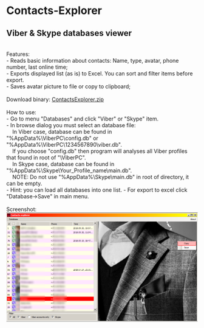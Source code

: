 # Contacts-Explorer
<h2>Viber &amp; Skype databases viewer</h2>
<br />
Features:
<br />
 - Reads basic information about contacts: Name, type, avatar, phone number, last online time;
<br />
 - Exports displayed list (as is) to Excel. You can sort and filter items before export.
<br />
 - Saves avatar picture to file or copy to clipboard;
<br />
<br />
Download binary: <a href="https://github.com/kosilko/Contacts-Explorer/raw/master/download/ContactsExplorer.zip">ContactsExplorer.zip</a>
<br />
<br />
How to use: 
<br />
 - Go to menu "Databases" and click "Viber" or "Skype" item.
<br />
 - In browse dialog you must select an database file: 
<br />
&nbsp;&nbsp;&nbsp;&nbsp;In Viber case, database can be found in "%AppData%\ViberPC\config.db" or "%AppData%\ViberPC\1234567890\viber.db". 
  <br />
&nbsp;&nbsp;&nbsp;&nbsp;If you choose "config.db" then program will analyses all Viber profiles that found in root of "\ViberPC".
<br />
&nbsp;&nbsp;&nbsp;&nbsp;In Skype case, database can be found in "%AppData%\Skype\Your_Profile_name\main.db". 
  <br />
&nbsp;&nbsp;&nbsp;&nbsp;NOTE: Do not use "%AppData%\Skype\main.db" in root of directory, it can be empty.
<br />
 - Hint: you can load all databases into one list.
 - For export to excel click "Database-&gt;Save" in main menu.
  <br />
  <br />
Screenshot: <br />
<img src="https://github.com/kosilko/Contacts-Explorer/raw/master/download/screenshot.png"/>
